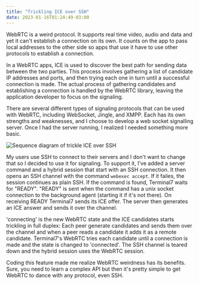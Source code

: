```yaml
---
title: "Trickling ICE over SSH"
date: 2023-01-16T01:24:49-03:00
---
```



WebRTC is a weird protocol. It supports real time video, audio and data and yet
it can't establish a connection on its own. It counts
on the app to pass local addresses to the other side so apps that use it
have to use other protocols to establish a connection.

In a WebRTC apps, ICE is used to discover the best path for sending data
between the two parties. This process involves gathering a list of candidate IP
addresses and ports, and then trying each one in turn until a successful
connection is made. The actual process of gathering candidates and establishing
a connection is handled by the WebRTC library, leaving the application
developer to focus on the signaling.

There are several different types of signaling protocols that can be used with
WebRTC, including WebSocket, Jingle, and XMPP. Each has its own strengths and
weaknesses, and I choose to develop a web socket signalling server.
Once I had the server running, I realized I needed something more basic.

![Sequence diagram of trickle ICE over SSH](/images/trickleice.jpeg)

My users use SSH to connect to their servers and I don't want to change that so
I decided to use it for signaling.
To support it, I've added a server command and a hybrid session that start with
an SSH connection. 
It then opens an SSH channel with the command `webexec accept`.
If it failes, the session continues as plain SSH.
If the command is found, Terminal7 waits for "READY". "READY" is sent when the
command has a unix socket connection to the background agent 
(starting it if it's not there). On receiving READY
Terminal7 sends its ICE offer. The server then generates an ICE answer and
sends it over the channel.

'connecting' is the new WebRTC state and the ICE
candidates starts trickling in full duplex: Each peer generate candidates and
sends them over the channel and when a peer reads a candidate it adds it as 
a remote candidate. Terminal7's WebRTC tries each candidate until a connection
is made and the state is changed to 'connected'. The SSH channel is teared down
and the hybrid session uses the WebRTC session.

Coding this feature made me realize WebRTC weirdness has its benefits.
Sure, you need to learn a complex API but then it's pretty simple
to get WebRTC to dance with any protocol, even SSH.

